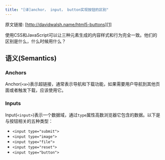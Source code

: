 ```yaml
---
title: "[译]anchor， input， button实现按钮的区别"
---
```


原文链接: [http://davidwalsh.name/html5-buttons][1]


使用CSS和JavaScript可以让三种元素生成的内容样式和行为完全一致。他们的区别是什么，什么时候用什么？

## 语义(Semantics)

### Anchors

Anchor(`<a>`)表示超链接，通常表示导航和下载功能，如果需要用户导航到其他页面或者触发下载，应该使用它。

### Inputs

Input(`<input>`)表示一个数据域，通过`type`属性高数浏览器它包含的数据。以下是与按钮相关的五种类型：

 - `<input type="submit">`
 - `<input type="image">`
 - `<input type="file">`
 - `<input type="reset">`
 - `<input type="button">`



[1]: http://davidwalsh.name/html5-buttons
